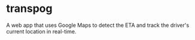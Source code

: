 # transpog
A web app that uses Google Maps to detect the ETA and track the driver's current location in real-time.
